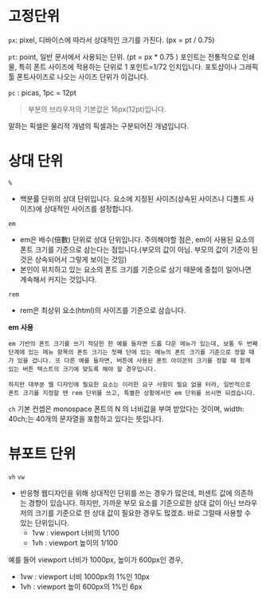 # 고정단위

`px`: pixel, 디바이스에 따라서 상대적인 크기를 가진다. (px = pt / 0.75)

`pt`: point, 일반 문서에서 사용되는 단위. (pt = px \* 0.75 ) 포인트는 전통적으로 인쇄물, 특히 폰트 사이즈에 적용하는 단위로 1 포인트=1/72 인치입니다. 포토샵이나 그래픽 툴 폰트사이즈로 나오는 사이즈 단위가 이겁니다.

`pc` : picas, 1pc = 12pt

> 부분의 브라우저의 기본값은 16px(12pt)입니다.

말하는 픽셀은 물리적 개념의 픽셀과는 구분되어진 개념입니다.

# 상대 단위

`%`

- 백분률 단위의 상대 단위입니다. 요소에 지정된 사이즈(상속된 사이즈나 디폴트 사이즈)에 상대적인 사이즈를 설정합니다.

`em`

- em은 배수(倍數) 단위로 상대 단위입니다. 주의해야할 점은, em이 사용된 요소의 폰트 크기를 기준으로 삼는다는 점입니다.(부모의 값이 아님. 부모의 값이 기준이 된 것은 상속되어서 그렇게 보이는 것임)
- 본인이 위치하고 있는 요소의 폰트 크기를 기준으로 삼기 때문에 중첩이 일어나면 계속해서 커지는 것입니다.

`rem`

- rem은 최상위 요소(html)의 사이즈를 기준으로 삼습니다.

**em 사용**

```
em 기반의 폰트 크기를 쓰기 적당한 한 예를 들자면 드롭 다운 메뉴가 있는데, 보통 두 번째 단계에 있는 메뉴 항목의 폰트 크기는 첫째 단에 있는 메뉴의 폰트 크기를 기준으로 정할 때가 있을 겁니다. 또 다른 예를 들자면, 버튼에 사용된 폰트 아이콘의 크기를 정할 때 함께 있는 버튼 텍스트의 크기에 맞도록 해야 할 경우입니다.

하지만 대부분 웹 디자인에 필요한 요소는 이러한 요구 사항이 필요 없을 터라, 일반적으로 폰트 크기를 지정할 땐 rem 단위를 쓰고, 특별한 상황에서만 em 단위를 쓰시면 되겠습니다.
```

`ch`
기본 컨셉은 monospace 폰트의 N 의 너비값을 부여 받았다는 것이며, width: 40ch;는 40개의 문자열을 포함하고 있다는 뜻입니다.

# 뷰포트 단위

`vh` `vw`

- 반응형 웹디자인을 위해 상대적인 단위를 쓰는 경우가 많은데, 퍼센트 값에 의존하는 경향이 있습니다. 하지만, 가까운 부모 요소를 기준으로한 상대 값이 아닌 브라우저의 크기를 기준으로 한 상대 값이 필요한 경우도 많겠죠. 바로 그럴때 사용할 수 있는 단위입니다.
  - 1vw : viewport 너비의 1/100
  - 1vh : viewport 높이의 1/100

예를 들어 viewport 너비가 1000px, 높이가 600px인 경우,

- 1vw : viewport 너비 1000px의 1%인 10px
- 1vh : viewport 높이 600px의 1%인 6px
